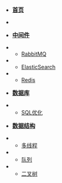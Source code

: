 <!-- docs/_sidebar.md -->

* [<span style="font-size: 15px; font-weight: bolder;">首页</span>](?id=java笔记)
* 
* [<span style="font-size: 15px; font-weight: bolder;">中间件</span>](tool/)
* * [RabbitMQ](tool/RabbitMQ.md)
* * [ElasticSearch](tool/ElasticSearch.md)
* * [Redis](tool/Redis.md)

* [<span style="font-size: 15px; font-weight: bolder;">数据库</span>](sql/)
* * [SQL优化](sql/SQL优化要点.md)


* [<span style="font-size: 15px; font-weight: bolder;">数据结构</span>](data_structure/)
* * [多线程](data_structure/多线程.md)
* * [队列](data_structure/队列.md)
* * [二叉树](data_structure/二叉树.md)